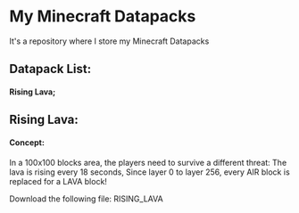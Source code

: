 # My Minecraft Datapacks
It's a repository where I store my Minecraft Datapacks

## Datapack List:

#### Rising Lava;

## Rising Lava:

#### Concept:
In a 100x100 blocks area, the players need to survive a different threat:
The lava is rising every 18 seconds, Since layer 0 to layer 256, every AIR block is replaced for a LAVA block!

Download the following file: RISING_LAVA
